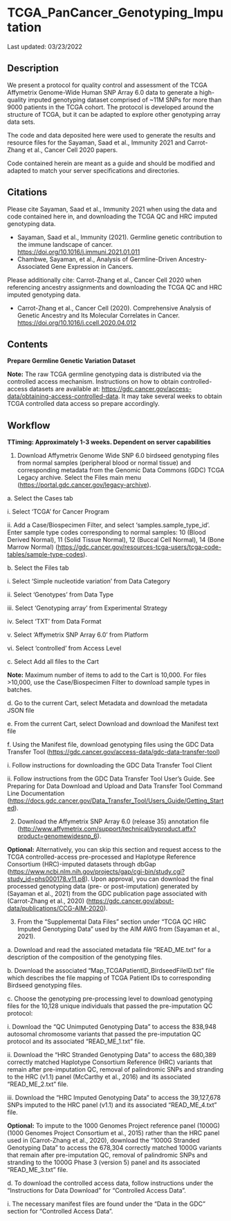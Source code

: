 # TCGA_PanCancer_Genotyping_Imputation

Last updated: 03/23/2022

## Description
We present a protocol for quality control and assessment of the TCGA Affymetrix Genome-Wide Human SNP Array 6.0 data to generate a high-quality imputed genotyping dataset comprised of ~11M SNPs for more than 9000 patients in the TCGA cohort. The protocol is developed around the structure of TCGA, but it can be adapted to explore other genotyping array data sets.

The code and data deposited here were used to generate the results and resource files for the Sayaman, Saad et al., Immunity 2021 and Carrot-Zhang et al., Cancer Cell 2020 papers.

Code contained herein are meant as a guide and should be modified and adapted to match your server specifications and directories.


## Citations
Please cite Sayaman, Saad et al., Immunity 2021 when using the data and code contained here in, and downloading the TCGA QC and HRC imputed genotyping data. 
* Sayaman, Saad et al., Immunity (2021). Germline genetic contribution to the immune landscape of cancer. https://doi.org/10.1016/j.immuni.2021.01.011
* Chambwe, Sayaman, et al., Analysis of Germline-Driven Ancestry-Associated Gene Expression in Cancers.

Please additionally cite: Carrot-Zhang et al., Cancer Cell 2020 when referencing ancestry assignments and downloading the TCGA QC and HRC imputed genotyping data.
* Carrot-Zhang et al., Cancer Cell (2020). Comprehensive Analysis of Genetic Ancestry and Its Molecular Correlates in Cancer. https://doi.org/10.1016/j.ccell.2020.04.012


## Contents
**Prepare Germline Genetic Variation Dataset**

**Note:** The raw TCGA germline genotyping data is distributed via the controlled access mechanism. Instructions on how to obtain controlled-access datasets are available at: https://gdc.cancer.gov/access-data/obtaining-access-controlled-data. It may take several weeks to obtain TCGA controlled data access so prepare accordingly.

 
## Workflow
**TTiming: Approximately 1-3 weeks. Dependent on server capabilities**

1.	Download Affymetrix Genome Wide SNP 6.0 birdseed genotyping files from normal samples (peripheral blood or normal tissue) and corresponding metadata from the Genomic Data Commons (GDC) TCGA Legacy archive. Select the Files main menu (https://portal.gdc.cancer.gov/legacy-archive).

  a.	Select the Cases tab

   i.	Select ‘TCGA’ for Cancer Program
    
  ii.	Add a Case/Biospecimen Filter, and select ‘samples.sample_type_id’. Enter sample type codes corresponding to normal samples: 10 (Blood Derived Normal),     11 (Solid Tissue Normal), 12 (Buccal Cell Normal), 14 (Bone Marrow Normal) (https://gdc.cancer.gov/resources-tcga-users/tcga-code-tables/sample-type-codes).

  b.	Select the Files tab

   i.	Select ‘Simple nucleotide variation’ from Data Category
    
   ii.	Select ‘Genotypes’ from Data Type
    
   iii.	Select ‘Genotyping array’ from Experimental Strategy
    
   iv.	Select ‘TXT’ from Data Format
    
   v.	Select ‘Affymetrix SNP Array 6.0’ from Platform
    
   vi.	Select ‘controlled’ from Access Level

  c.	Select Add all files to the Cart

**Note:**  Maximum number of items to add to the Cart is 10,000. For files >10,000, use the Case/Biospecimen Filter to download sample types in batches.

  d.	Go to the current Cart, select Metadata and download the metadata JSON file

  e.	From the current Cart, select Download and download the Manifest text file

  f.	Using the Manifest file, download genotyping files using the GDC Data Transfer Tool (https://gdc.cancer.gov/access-data/gdc-data-transfer-tool)

   i.	Follow instructions for downloading the GDC Data Transfer Tool Client

   ii.	Follow instructions from the GDC Data Transfer Tool User’s Guide. See Preparing for Data Download and Upload and Data Transfer Tool Command Line Documentation (https://docs.gdc.cancer.gov/Data_Transfer_Tool/Users_Guide/Getting_Started).

2.	Download the Affymetrix SNP Array 6.0 (release 35) annotation file (http://www.affymetrix.com/support/technical/byproduct.affx?product=genomewidesnp_6).

**Optional:** Alternatively, you can skip this section and request access to the TCGA controlled-access pre-processed and Haplotype Reference Consortium (HRC)-imputed datasets through dbGap (https://www.ncbi.nlm.nih.gov/projects/gap/cgi-bin/study.cgi?study_id=phs000178.v11.p8). Upon approval, you can download the final processed genotyping data (pre- or post-imputation) generated by (Sayaman et al., 2021)  from the GDC publication page associated with (Carrot-Zhang et al., 2020)  (https://gdc.cancer.gov/about-data/publications/CCG-AIM-2020).

3.	From the “Supplemental Data Files” section under “TCGA QC HRC Imputed Genotyping Data” used by the AIM AWG from (Sayaman et al., 2021).

  a.	Download and read the associated metadata file “READ_ME.txt” for a description of the composition of the genotyping files.

  b.	Download the associated “Map_TCGAPatientID_BirdseedFileID.txt” file which describes the file mapping of TCGA Patient IDs to corresponding Birdseed genotyping files.

  c.	Choose the genotyping pre-processing level to download genotyping files for the 10,128 unique individuals that passed the pre-imputation QC protocol:

   i.	Download the “QC Unimputed Genotyping Data” to access the 838,948 autosomal chromosome variants that passed the pre-imputation QC protocol and its associated “READ_ME_1.txt” file.
    
   ii.	Download the “HRC Stranded Genotyping Data” to access the 680,389 correctly matched Haplotype Consortium Reference (HRC) variants that remain after pre-imputation QC, removal of palindromic SNPs and stranding to the HRC (v1.1) panel (McCarthy et al., 2016) and its associated “READ_ME_2.txt” file.

   iii.	Download the “HRC Imputed Genotyping Data” to access the 39,127,678 SNPs imputed to the HRC panel (v1.1) and its associated “READ_ME_4.txt” file.

**Optional:** To impute to the 1000 Genomes Project reference panel (1000G)(1000 Genomes Project Consortium et al., 2015) rather than the HRC panel used in (Carrot-Zhang et al., 2020), download the “1000G Stranded Genotyping Data” to access the 678,304 correctly matched 1000G variants that remain after pre-imputation QC, removal of palindromic SNPs and stranding to the 1000G Phase 3 (version 5) panel and its associated “READ_ME_3.txt” file.

  d.	To download the controlled access data, follow instructions under the “Instructions for Data Download” for “Controlled Access Data”.

   i.	The necessary manifest files are found under the “Data in the GDC” section for “Controlled Access Data”.
